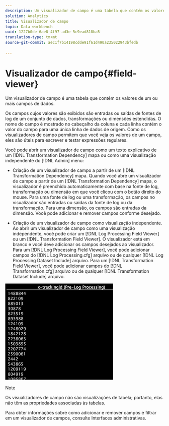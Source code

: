 ```yaml
---
description: Um visualizador de campo é uma tabela que contém os valores de um ou mais campos de dados.
solution: Analytics
title: Visualizador de campo
topic: Data workbench
uuid: 1227b0de-6ae8-4f97-ad3e-5c9ead818ba5
translation-type: tm+mt
source-git-commit: aec1f7b14198cdde91f61d490a235022943bfedb

---
```



# Visualizador de campo{#field-viewer}

Um visualizador de campo é uma tabela que contém os valores de um ou mais campos de dados.

Os campos cujos valores são exibidos são entradas ou saídas de fontes de log de um conjunto de dados, transformações ou dimensões estendidas. O nome do campo é mostrado no cabeçalho da coluna e cada linha contém o valor do campo para uma única linha de dados de origem. Como os visualizadores de campo permitem que você veja os valores de um campo, eles são úteis para escrever e testar expressões [](../../../../../home/c-dataset-const-proc/c-reg-exp.md#concept-070077baa419475094ef0469e92c5b9c)regulares.

Você pode abrir um visualizador de campo como um texto explicativo de um [!DNL Transformation Dependency] mapa ou como uma visualização independente do [!DNL Admin] menu:

* Criação de um visualizador de campo a partir de um [!DNL Transformation Dependency] mapa. Quando você abre um visualizador de campo a partir de um [!DNL Transformation Dependency] mapa, o visualizador é preenchido automaticamente com base na fonte de log, transformação ou dimensão em que você clicou com o botão direito do mouse. Para uma fonte de log ou uma transformação, os campos no visualizador são entradas ou saídas da fonte de log ou da transformação. Para uma dimensão, os campos são entradas da dimensão. Você pode adicionar e remover campos conforme desejado.

* Criação de um visualizador de campo como visualização independente. Ao abrir um visualizador de campo como uma visualização independente, você pode criar um [!DNL Log Processing Field Viewer] ou um [!DNL Transformation Field Viewer]. O visualizador está em branco e você deve adicionar os campos desejados ao visualizador. Para um [!DNL Log Processing Field Viewer], você pode adicionar campos do [!DNL Log Processing.cfg] arquivo ou de qualquer [!DNL Log Processing Dataset Include] arquivo. Para um [!DNL Transformation Field Viewer], você pode adicionar campos do [!DNL Transformation.cfg] arquivo ou de qualquer [!DNL Transformation Dataset Include] arquivo.

![](assets/vis_FieldViewer_OneField.png)

>[!NOTE]
>
>Os visualizadores de campo não são visualizações de tabela; portanto, elas não têm as propriedades associadas às tabelas.

Para obter informações sobre como adicionar e remover campos e filtrar em um visualizador de campos, consulte Interfaces [](../../../../../home/c-get-started/c-admin-intrf/c-admin-intrf.md#concept-855c1a91e1a948969fab592adca15f74)administrativas.
